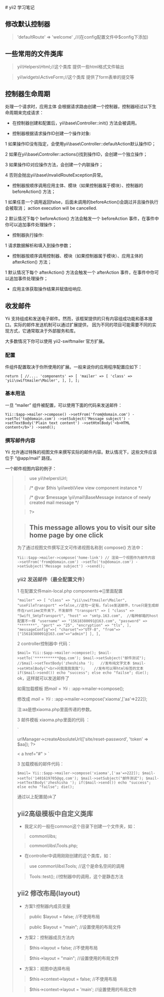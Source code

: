 <link href="markdown.css" rel="stylesheet">
# yii2 学习笔记

## 修改默认控制器
> 'defaultRoute' => 'welcome' ,//(在config配置文件中$config下添加)

## 一些常用的文件类库

> yii\Helpers\Html;//这个类库 提供一些html格式文件输出

> yii\widgets\ActiveForm;//这个类库 提供了form表单的提交等


## 控制器生命周期

处理一个请求时，应用主体 会根据请求路由创建一个控制器，控制器经过以下生命周期来完成请求：

* 在控制器创建和配置后，yii\base\Controller::init() 方法会被调用。

* 控制器根据请求操作ID创建一个操作对象:

1 如果操作ID没有指定，会使用yii\base\Controller::defaultAction默认操作ID；

2 如果在yii\base\Controller::actions()找到操作ID，会创建一个独立操作；

3 如果操作ID对应操作方法，会创建一个内联操作；

4 否则会抛出yii\base\InvalidRouteException异常。

* 控制器按顺序调用应用主体、模块（如果控制器属于模块）、控制器的 beforeAction() 方法；

1 如果任意一个调用返回false，后面未调用的beforeAction()会跳过并且操作执行会被取消； action execution will be cancelled.

2 默认情况下每个 beforeAction() 方法会触发一个 beforeAction 事件，在事件中你可以追加事件处理操作；

* 控制器执行操作:

1 请求数据解析和填入到操作参数；

* 控制器按顺序调用控制器、模块（如果控制器属于模块）、应用主体的 afterAction() 方法；

1 默认情况下每个 afterAction() 方法会触发一个 afterAction 事件，在事件中你可以追加事件处理操作；

* 应用主体获取操作结果并赋值给响应.

## 收发邮件
Yii 支持组成和发送电子邮件。然而，该框架提供的只有内容组成功能和基本接口。实际的邮件发送机制可以通过扩展提供， 因为不同的项目可能需要不同的实现方式，它通常取决于外部服务和库。

大多数情况下你可以使用 yii2-swiftmailer 官方扩展。

### 配置

件组件配置取决于你所使用的扩展。一般来说你的应用程序配置应如下：

`
 return [
    //....
    'components' => [
        'mailer' => [
            'class' => 'yii\swiftmailer\Mailer',
        ],
    ],
];
`

### 基本用法

一旦 “mailer” 组件被配置，可以使用下面的代码来发送邮件：

`
Yii::$app->mailer->compose()
    ->setFrom('from@domain.com')
    ->setTo('to@domain.com')
    ->setSubject('Message subject')
    ->setTextBody('Plain text content')
    ->setHtmlBody('<b>HTML content</b>')
    ->send();
`

### 撰写邮件内容

Yii 允许通过特殊的视图文件来撰写实际的邮件内容。默认情况下，这些文件应该位于 “@app/mail” 路径。

一个邮件视图内容的例子：
> <?php
> use yii\helpers\Html;

> use yii\helpers\Url;

> /* @var $this \yii\web\View view component instance */

> /* @var $message \yii\mail\BaseMessage instance of newly created mail message */

> ?>

> <h2>This message allows you to visit our site home page by one click</h2>

> <?= Html::a('Go to home page', Url::home('http')) ?>


为了通过视图文件撰写正文可传递视图名称到 compose() 方法中：


`
Yii::$app->mailer->compose('home-link') // 渲染一个视图作为邮件内容
    ->setFrom('from@domain.com')
    ->setTo('to@domain.com')
    ->setSubject('Message subject')
    ->send();
`

### yii2 发送邮件（最全配置文件）

1 在配置文件main-local.php components=>[]里面配置

`
"mailer" => [
    "class" => "yii\swiftmailer\Mailer",
    "useFileTransport" =>false,//这句一定有，false发送邮件，true只是生成邮件在runtime文件夹下，不发邮件
    "transport" => [
    "class" => "Swift_SmtpTransport",
    "host" => "smtp.163.com",  //每种邮箱的host配置不一样
    "username" => "15618380091@163.com",
    "password" => "*******",
    "port" => "25",
    "encryption" => "tls",
    ],
    "messageConfig"=>[
    "charset"=>"UTF-8",
    "from"=>["15618380091@163.com"=>"admin"]
    ],
],
`

2 controller控制器中 代码：

`
$mail= Yii::$app->mailer->compose();
$mail->setTo('***********@qq.com');
$mail->setSubject("邮件测试");
//$mail->setTextBody('zheshisha ');   //发布纯文字文本
$mail->setHtmlBody("<br>问我我我我我");    //发布可以带html标签的文本
if($mail->send())
    echo "success";
else
    echo "failse";
die(); 
`
ok，这样就可以发送邮件了

如需加载模板 把$mail= Yii::$app->mailer->compose(); 

修改成 $mail= Yii::$app->mailer->compose('xiaoma',['aa'=>222]); 

注:aa是想xiaoma.php里面传递的参数。

3 邮件模板 xiaoma.php里面的代码 ：

`
<?php
use yii\helpers\Html;
/* @var $this yii\web\View */
/* @var $user common\models\User */
$resetLink = Yii::$app->urlManager->createAbsoluteUrl(['site/reset-password', 'token' => $aa]);
?>
< a href="#" ><?php echo $resetLink ?></a>
`

3 加载模板的邮件代码：

`
$mail= Yii::$app->mailer->compose('xiaoma',['aa'=>222]);
       $mail->setTo('1401619705@qq.com');
       $mail->setSubject("邮件测试");
       $mail->setTextBody('zheshisha ');
       if($mail->send())
           echo "success";
       else
           echo "failse";
     die();
`

通过以上配置就ok了


## yii2高级模板中自定义类库

* 我定义的一般在common这个目录下创建一个文件夹，如：

> common\libs;

> common\libs\Tools.php;

* 在controller中调用刚刚创建的这个类库，如：

> use common\libs\Tools;  //这个是命名空间的调用

> Tools::test();  //控制器中的调用，这个是静态方法


## yii2 修改布局(layout)

* 方案1:控制器内成员变量

> public $layout = false; //不使用布局

> public $layout = "main"; //设置使用的布局文件

* 方案2：控制器成员方法内

> $this->layout = false; //不使用布局

> $this->layout = "main"; //设置使用的布局文件

* 方案3：视图中选择布局

> $this->context->layout = false; //不使用布局

> $this->context->layout = 'main'; //设置使用的布局文件
